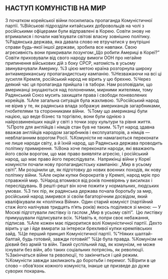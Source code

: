 ## НАСТУП КОМУНІСТІВ НА МИР
З початком корейської війни посилилась пропаганда Комуністичної партії.
%Військові підрозділи китайських добровольців на чолі з російськими офіцерами були відправлені в Корею.
Совіти знову не втрималися і почали нав’язувати світові власну зовнішню політику.
%Радянська держава, яка давала слово не втручатися у внутрішні справи будь-якої іншої держави, зробила все навпаки.
Свою агресивність вони прикривали лозунгом:„Що робити Америці в Кореї?” 
Совіти приховували від свого народу вимоги ООН про негайне припинення військових дій з боку СРСР, натомість в усьому звинувачували Америку.
%З цією метою країна розгорнула широку антиамериканську пропагандистську кампанію.
%Незважаючи на всі ці зусилля Кремля, російський народ не вірить у цю брехню.
%Через деякий час ця пропаганда прийшла і в табори.
Нам розповідали, що американці знущаються над полоненими, мирними жителями, тому Радянський Союз мусить захищати права і свободи поневолених корейців.
%Але загальна ситуація була жахливою.
%Російський народ не вірив у те, як радянська влада зображує американців загарбниками, гнобителями та сторонниками війни. 
%Тому що американці були нацією, що веде бізнес та торгівлю, вони були однією з найрозвиненіших націй у світі з точки зору культури та рівня життя.
 %Проте для англійців і німців стан був не таким.
%Тут народ здавна вважав англійців народом загарбників і експлуататорів, а німців — невблаганним ворогом Росії.
%Комуністи не намагаються переконати не лише народи світу, а й їхній народ, що Радянська держава проводить політику примирення.
%Вона хоче переконати народи, які вважають його своїм ворогом, що має право виявляти агресію, і російський народ, що має право його переслідувати. 
Наприкінці війни у Кореї комуністи почали нову пропагандистську кампанію: „Мир в усьому світі”.
Ми розцінили це, як підготовку до нових воєнних походів, як нову політику війни.
%Але окрім купки бюрократів у Кремлі, народ мріє про справжній мир.
%Народ втомився від років поневірянь у висилках і переслідувань.
В решті-решт він хоче пожити у нормальних, людських умовах.
%З тих пір, як радянська держава почала боротьбу за мир, російський народ змирився зі своїм багаторічним досвідом, який кваліфікували як «політика Війни».
Один старий комуніст (партійний стаж його налічував тридцять п’ять років) якось поділився зі мною:
— У Москві підготували листівку із гаслом „Мир в усьому світі”.
 Цю листівку примушували підписувати всіх.
%Навіть я, попри своє небажання, підписав.
%Але кожен має підкоритися волі Комуністичної партії.
Дехто вірить у це і йде вмирати за інтереси брехливої купки кремлівських зайд.
%Це перший принцип Комуністичної партії.
%"Ніяких шалтай-балтай, будь готовий, завжди готовий!"
%Це була правда.
%Комунізм не дієвий без армій та війн.
Такий суспільний лад, як комунізм, не може існувати без війн, або таких соціальних потрясінь, як революції.
%Закінчаться війни та революції, то закінчиться і цей режим.
%Комуністи завжди закликають до боротьби і перемог.
%Вірити в це слово – обов’язок кожного комуніста, інакше це призведе до дуже суворих покарань.